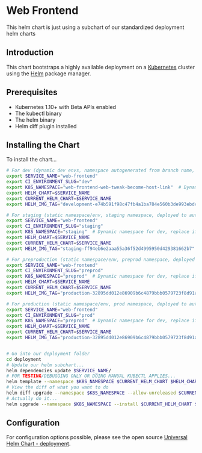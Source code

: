 # Web Frontend

This helm chart is just using a subchart of our standardized deployment helm charts

## Introduction

This chart bootstraps a highly available deployment on a [Kubernetes](http://kubernetes.io) cluster using the [Helm](https://helm.sh) package manager.

## Prerequisites

- Kubernetes 1.10+ with Beta APIs enabled
- The kubectl binary
- The helm binary
- Helm diff plugin installed

## Installing the Chart

To install the chart...

```bash
# For dev (dynamic dev envs, namespace autogenerated from branch name, deployed (and created dynamically) automatically on every branch)
export SERVICE_NAME="web-frontend"
export CI_ENVIRONMENT_SLUG="dev"
export K8S_NAMESPACE="web-frontend-web-tweak-become-host-link"  # Dynamic namespace for dev, replace if needed (eg: web-frontend-BRANCHNAME_SLUGGED)
export HELM_CHART=$SERVICE_NAME
export CURRENT_HELM_CHART=$SERVICE_NAME
export HELM_IMG_TAG="development-e74b591f98c47fb4a1ba784e560b3de993ebdc7f"  # development-* images built on branches (aka non-master)

# For staging (static namespace/env, staging namespace, deployed to automatically from master branch)
export SERVICE_NAME="web-frontend"
export CI_ENVIRONMENT_SLUG="staging"
export K8S_NAMESPACE="staging"  # Dynamic namespace for dev, replace if needed (eg: web-frontend-BRANCHNAME_SLUGGED)
export HELM_CHART=$SERVICE_NAME
export CURRENT_HELM_CHART=$SERVICE_NAME
export HELM_IMG_TAG="staging-ff94eb6e2aaa55a36f52d4995950d429381662b7"      # staging-* images built on master branch

# For preproduction (static namespace/env, preprod namespace, deployed to manually via Github Actions upon request (todo)
export SERVICE_NAME="web-frontend"
export CI_ENVIRONMENT_SLUG="preprod"
export K8S_NAMESPACE="preprod"  # Dynamic namespace for dev, replace if needed (eg: web-frontend-BRANCHNAME_SLUGGED)
export HELM_CHART=$SERVICE_NAME
export CURRENT_HELM_CHART=$SERVICE_NAME
export HELM_IMG_TAG="production-32895dd012e86909b6c4879bbb0579723f8d91ab"   # production-* images built on git tags (Aka Github Releases)

# For production (static namespace/env, prod namespace, deployed to automatically from Github Deployments / Tags (ideally semver (1.x.x))
export SERVICE_NAME="web-frontend"
export CI_ENVIRONMENT_SLUG="prod"
export K8S_NAMESPACE="preprod"  # Dynamic namespace for dev, replace if needed (eg: web-frontend-BRANCHNAME_SLUGGED)
export HELM_CHART=$SERVICE_NAME
export CURRENT_HELM_CHART=$SERVICE_NAME
export HELM_IMG_TAG="production-32895dd012e86909b6c4879bbb0579723f8d91ab"   # production-* images built on git tags (Aka Github Releases)


# Go into our deployment folder
cd deployment
# Update our helm subchart...
helm dependencies update $SERVICE_NAME/
# FOR TESTING/DEBUGGING ONLY OR DOING MANUAL KUBECTL APPLIES...
helm template --namespace $K8S_NAMESPACE $CURRENT_HELM_CHART $HELM_CHART -f $CURRENT_HELM_CHART/values.yaml     -f $CURRENT_HELM_CHART/values-${CI_ENVIRONMENT_SLUG}.yaml --set global.namespace="$K8S_NAMESPACE"  --set global.image.tag="$HELM_IMG_TAG"
# View the diff of what you want to do
helm diff upgrade --namespace $K8S_NAMESPACE --allow-unreleased $CURRENT_HELM_CHART $HELM_CHART     -f $CURRENT_HELM_CHART/values.yaml     -f $CURRENT_HELM_CHART/values-${CI_ENVIRONMENT_SLUG}.yaml --set global.namespace="$K8S_NAMESPACE"  --set global.image.tag="$HELM_IMG_TAG"
# Actually do it...
helm upgrade --namespace $K8S_NAMESPACE --install $CURRENT_HELM_CHART $HELM_CHART     -f $CURRENT_HELM_CHART/values.yaml     -f $CURRENT_HELM_CHART/values-${CI_ENVIRONMENT_SLUG}.yaml  --set global.namespace="$K8S_NAMESPACE"  --set global.image.tag="$HELM_IMG_TAG"
```

## Configuration

For configuration options possible, please see the open source [Universal Helm Chart - deployment](https://github.com/DevOps-Nirvana/Universal-Kubernetes-Helm-Charts/tree/master/charts/deployment).
